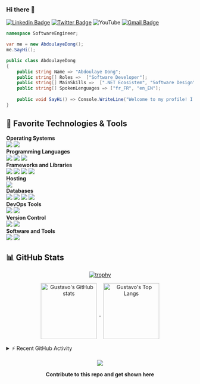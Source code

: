 ### Hi there 👋

[![Linkedin Badge](https://img.shields.io/badge/-abdoulayedong-blue?style=flat&logo=Linkedin&logoColor=white&link=https://https://www.linkedin.com/in/abdoulaye-dong-446497160/)](https://www.linkedin.com/in/abdoulaye-dong-446497160/)
[![Twitter Badge](https://img.shields.io/badge/-@AbdoulayeDong-1ca0f1?style=flat&labelColor=1ca0f1&logo=twitter&logoColor=white&link=https://twitter.com/AbdoulayeDong)](https://twitter.com/intent/follow?original_referer=https%3A%2F%2Fgithub.com%2Fluismatosluna&screen_name=abdoulayedong)
![YouTube](https://img.shields.io/badge/abdoulayedong-%23FF0000.svg?style=flat&logo=YouTube&logoColor=white)
[![Gmail Badge](https://img.shields.io/badge/-abdoulayedong-c14438?style=flat&logo=Gmail&logoColor=white&link=mailto:abdoulayedong@gmail.com)](mailto:abdoulayedong@gmail.com)


```c#
namespace SoftwareEngineer;

var me = new AbdoulayeDong();
me.SayHi();

public class AbdoulayeDong
{
    public string Name => "Abdoulaye Dong";
    public string[] Roles =>  ["Software Developer"];
    public string[] MainSkills =>  [".NET Ecosistem", "Software Design"];
    public string[] SpokenLenguages => ["fr_FR", "en_EN"];
    
    public void SayHi() => Console.WriteLine("Welcome to my profile! I'm a software engineer enthousiaste about software design and best practice of development.");
}
```

## 🔧 Favorite Technologies & Tools

**Operating Systems**<br>
![](https://img.shields.io/badge/-Linux-informational?style=flat&logo=linux&logoColor=white&color=FCC624)
![](https://img.shields.io/badge/-Windows-informational?style=flat&logo=windows&logoColor=white&color=0078D6)
<br>
**Programming Languages**<br>
![](https://img.shields.io/badge/-Csharp-informational?style=flat&logo=csharp&logoColor=white&color=4EAA25)
![](https://img.shields.io/badge/-JavaScript-informational?style=flat&logo=javascript&logoColor=white&color=F7DF1E)
![](https://img.shields.io/badge/-TypeScript-informational?style=flat&logo=typescript&logoColor=white&color=1ca0f1)
<br>
**Frameworks and Libraries**<br>
![](https://img.shields.io/badge/.NET-5C2D91?style=flat&logo=.net&logoColor=white)
![](https://img.shields.io/badge/Xamarin-3199DC?style=flat&logo=xamarin&logoColor=white)
![](https://img.shields.io/badge/Angular-%23117AC9.svg?style=flat&logo=Angular&logoColor=white&color=E23237)
![](https://img.shields.io/badge/-Material-informational?style=flat&logo=material-design&logoColor=white&color=757575)
<br>
**Hosting**<br>
![](https://img.shields.io/badge/firebase-%23039BE5.svg?style=flat&logo=firebase)
<br>
**Databases**<br>
![](https://img.shields.io/badge/Microsoft%20SQL%20Sever-CC2927?style=flat&logo=microsoft%20sql%20server&logoColor=white)
![](https://img.shields.io/badge/mysql-%2300f.svg?style=flat&logo=mysql&logoColor=white)
![](https://img.shields.io/badge/firebase-%23039BE5.svg?style=flat&logo=firebase)
![](https://img.shields.io/badge/sqlite-%2307405e.svg?style=flat&logo=sqlite&logoColor=white)
<br>
**DevOps Tools**<br>
![](https://img.shields.io/badge/-Azure_DevOps-informational?style=flat&logo=azure&color=2496ED)
![](https://img.shields.io/badge/-App_Center-informational?style=flat&logo=azure&color=cb2e63)
<br>
**Version Control**<br>
![](https://img.shields.io/badge/-Git-informational?style=flat&logo=git&logoColor=white&color=F05032)
![](https://img.shields.io/badge/github-%23121011.svg?style=flat&logo=github&logoColor=white)
<br>
**Software and Tools**<br>
![](https://img.shields.io/badge/Visual%20Studio-5C2D91.svg?style=flate&logo=visual-studio&logoColor=white)
![](https://img.shields.io/badge/-VS_Code-informational?style=flat&logo=visual-studio-code&logoColor=white&color=007ACC)


## 📊 GitHub Stats

<div align="center">

  [![trophy](https://github-profile-trophy.vercel.app/?username=aizendong&theme=flat&&column=4&margin-w=15&margin-h=15)](https://github.com/ryo-ma/github-profile-trophy)

</div>

<div align="center">
  <a href="https://github.com/anuraghazra/github-readme-stats">
    <img align="center" height="150px" style="margin:0px 7px 15px 7px;" src="https://github-readme-stats.vercel.app/api?username=aizendong&count_private=true&show_icons=true&include_all_commits=true" alt="Gustavo's GitHub stats" />
  </a>

  <a href="https://github.com/anuraghazra/github-readme-stats">
    <img align="center" height="150px" style="margin:0px 7px 15px 7px;" src="https://github-readme-stats.vercel.app/api/top-langs/?username=aizendong&layout=compact&langs_count=8" alt="Gustavo's Top Langs" />
  </a>
</div>

<details>
  <summary>⚡ Recent GitHub Activity</summary>
<div>
<a href="https://github.com/ashutosh00710/github-readme-activity-graph"><img style="margin:15px 7px 15px 7px;" src="https://denvercoder1-activity-graph.herokuapp.com/graph/?username=aizendong&bg_color=1F222E&color=F8D866&line=F85D7F&point=FFFFFF&hide_border=true" alt="luismts's Activity Graph" /></a>
</div>
     
</details>

<div align="center">
<!--![visitors](https://visitor-badge.laobi.icu/badge?page_id=aizendong.aizendong)](url)-->
<br>

<a href = "https://github.com/aizendong/aizendong/graphs/contributors">
<img src = "https://contrib.rocks/image?repo=aizendong/aizendong"/>
</a>

**Contribute to this repo and get shown here**

</div>


